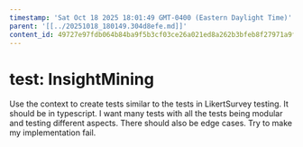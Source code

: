 ```yaml
---
timestamp: 'Sat Oct 18 2025 18:01:49 GMT-0400 (Eastern Daylight Time)'
parent: '[[../20251018_180149.304d8efe.md]]'
content_id: 49727e97fdb064b84ba9f5b3cf03ce26a021ed8a262b3bfeb8f27971a9fadb0d
---
```


# test: InsightMining

Use the context to create tests similar to the tests in LikertSurvey testing. It should be in typescript. I want many tests with all the tests being modular and testing different aspects. There should also be edge cases. Try to make my implementation fail.
